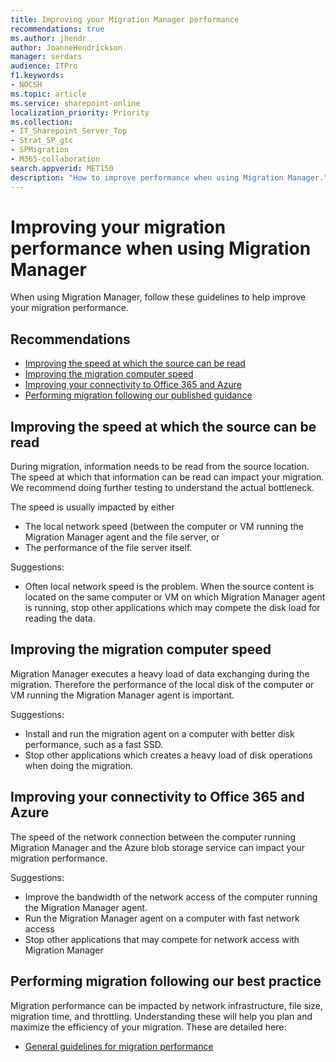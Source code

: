 ```yaml
---
title: Improving your Migration Manager performance
recommendations: true
ms.author: jhendr
author: JoanneHendrickson
manager: serdars
audience: ITPro
f1.keywords:
- NOCSH
ms.topic: article
ms.service: sharepoint-online
localization_priority: Priority
ms.collection: 
- IT_Sharepoint_Server_Top
- Strat_SP_gtc
- SPMigration
- M365-collaboration
search.appverid: MET150
description: "How to improve performance when using Migration Manager."
---
```

# Improving your migration performance when using Migration Manager

When using Migration Manager, follow these guidelines to help improve your migration performance.

## Recommendations 

-	[Improving the speed at which the source can be read](#improving-the-speed-at-which-the-source-can-be-read)
-	[Improving the migration computer speed](#improving-the-migration-computer-speed)
-	[Improving your connectivity to Office 365 and Azure](#improving-your-connectivity-to-office-365-and-azure)
-	[Performing migration following our published guidance](https://docs.microsoft.com/sharepointmigration/sharepoint-online-and-onedrive-migration-speed)


## Improving the speed at which the source can be read 
During migration, information needs to be read from the source location. The speed at which that information can be read can impact your migration.  We recommend doing further testing to understand the actual bottleneck. 

The speed is usually impacted by either 
- The local network speed (between the computer or VM running the Migration Manager agent and the file server, or 
- The performance of the file server itself.

Suggestions:

- Often local network speed is the problem. When the source content is located on the same computer or VM on which Migration Manager agent is running, stop other applications which may compete the disk load for reading the data. 



## Improving the migration computer speed
Migration Manager executes a heavy load of data exchanging during the migration. Therefore the performance of the local disk of the computer or VM running the Migration Manager agent is important.

Suggestions:
 
- Install and run the migration agent on a computer with better disk performance, such as a fast SSD.
- Stop other applications which  creates a heavy load of disk operations when doing the migration.

## Improving your connectivity to Office 365 and Azure 

The speed of the network connection between the computer running Migration Manager and the Azure blob storage service can impact your migration performance.  

Suggestions: 

- Improve the bandwidth of the network access of the computer running the Migration Manager agent.
- Run the Migration Manager agent on a computer with fast network access
- Stop other applications that may compete for network access with Migration Manager


## Performing migration following our best practice 

Migration performance can be impacted by network infrastructure, file size, migration time, and throttling. Understanding these will help you plan and maximize the efficiency of your migration. These are detailed here:

- [General guidelines for migration performance](https://docs.microsoft.com/sharepointmigration/sharepoint-online-and-onedrive-migration-speed)


